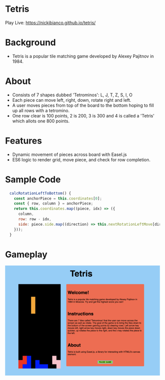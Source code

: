 # Tetris

Play Live: https://nickjbianco.github.io/tetris/

# Background

- Tetris is a popular tile matching game developed by Alexey Pajitnov in 1984.

# About

- Consists of 7 shapes dubbed 'Tetrominos': L, J, T, Z, S, I, O
- Each piece can move left, right, down, rotate right and left.
- A user moves pieces from top of the board to the bottom hoping to fill up all rows with a tetromino.
- One row clear is 100 points, 2 is 200, 3 is 300 and 4 is called a 'Tetris' which allots one 800 points.

# Features

- Dynamic movement of pieces across board with Easel.js
- ES6 logic to render grid, move piece, and check for row completion.

# Sample Code

```javascript
  calcRotationLeftToBottom() {
    const anchorPiece = this.coordinates[0];
    const { row, column } = anchorPiece;
    return this.coordinates.map((piece, idx) => ({
      column,
      row: row - idx,
      side: piece.side.map((direction) => this.nextRotationLeftMove[direction]),
    }));
  }
```

# Gameplay

![LiveGameplay](/screenshots/LiveGameplay.png)
